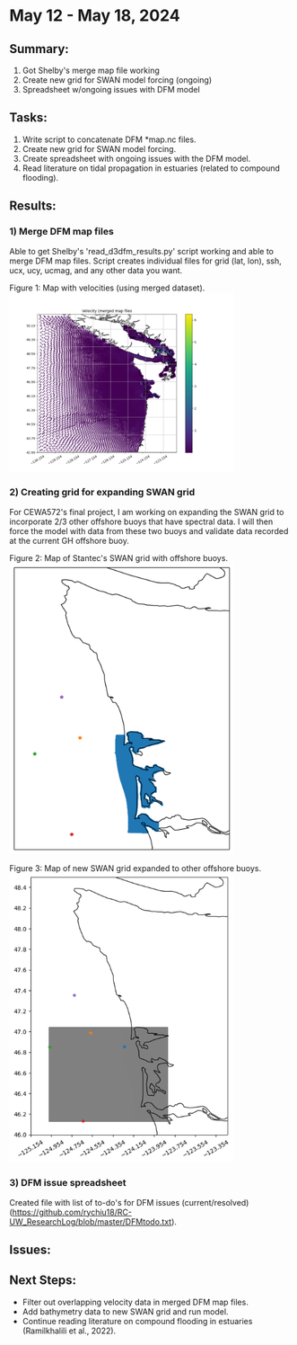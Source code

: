 # May 12 - May 18, 2024

## Summary:
1) Got Shelby's merge map file working <br>
2) Create new grid for SWAN model forcing (ongoing) <br>
3) Spreadsheet w/ongoing issues with DFM model <br>

## Tasks:
1) Write script to concatenate DFM *map.nc files. <br>
2) Create new grid for SWAN model forcing. <br>
3) Create spreadsheet with ongoing issues with the DFM model. <br>
4) Read literature on tidal propagation in estuaries (related to compound flooding). <br>

## Results:
### 1) Merge DFM map files
Able to get Shelby's 'read_d3dfm_results.py' script working and able to merge DFM map files. Script creates individual files for grid (lat, lon), ssh, ucx, ucy, ucmag, and any other data you want.

Figure 1: Map with velocities (using merged dataset).<br>
<img src="https://github.com/rychiu18/RC-UW_ResearchLog/blob/master/Figures/052124meeting/mergedVelocityMap.png" width="400">

### 2) Creating grid for expanding SWAN grid
For CEWA572's final project, I am working on expanding the SWAN grid to incorporate 2/3 other offshore buoys that have spectral data. I will then force the model with data from these two buoys and validate data recorded at the current GH offshore buoy.

Figure 2: Map of Stantec's SWAN grid with offshore buoys.<br>
<img src="https://github.com/rychiu18/RC-UW_ResearchLog/blob/master/Figures/052124meeting/oldSWANgrid.png" width="400">

Figure 3: Map of new SWAN grid expanded to other offshore buoys.<br>
<img src="https://github.com/rychiu18/RC-UW_ResearchLog/blob/master/Figures/052124meeting/newSWANgrid.png" width="400">

### 3) DFM issue spreadsheet
Created file with list of to-do's for DFM issues (current/resolved) (https://github.com/rychiu18/RC-UW_ResearchLog/blob/master/DFMtodo.txt).

## Issues:

## Next Steps:
- Filter out overlapping velocity data in merged DFM map files.
- Add bathymetry data to new SWAN grid and run model.
- Continue reading literature on compound flooding in estuaries (Ramilkhalili et al., 2022).
